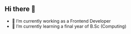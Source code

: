 ## Hi there 👋


- 🔭 I’m currently working as a Frontend Developer
- 🌱 I’m currently learning a final year of B.Sc (Computing)
